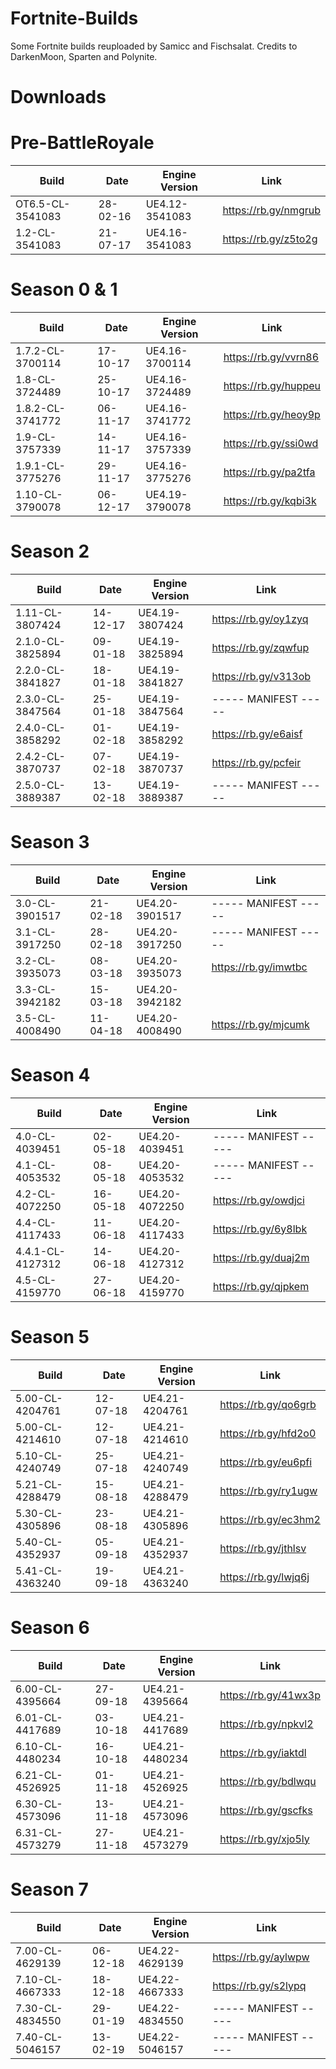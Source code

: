 # Fortnite-Builds
Some Fortnite builds reuploaded by Samicc and Fischsalat. 
Credits to DarkenMoon, Sparten and Polynite.

# Downloads

# Pre-BattleRoyale
| Build                  	 | Date          	 | Engine Version	    |		    Link             |
| ------------------------------ | --------------------- | ------------------------ | ------------------------------ |
| OT6.5-CL-3541083        	 |  28-02-16	   	 | UE4.12-3541083	    |		https://rb.gy/nmgrub |
| 1.2-CL-3541083         	 |  21-07-17      	 | UE4.16-3541083	    |		https://rb.gy/z5to2g |

# Season 0 & 1
| Build                   	| Date          	 | Engine Version	    |		    Link             |
| ----------------------------- | ---------------------- | ------------------------ | ------------------------------ |
| 1.7.2-CL-3700114        	| 17-10-17      	 | UE4.16-3700114	    |	        https://rb.gy/vvrn86 |
| 1.8-CL-3724489          	| 25-10-17       	 | UE4.16-3724489	    |		https://rb.gy/huppeu |
| 1.8.2-CL-3741772        	| 06-11-17      	 | UE4.16-3741772	    |		https://rb.gy/heoy9p |
| 1.9-CL-3757339          	| 14-11-17       	 | UE4.16-3757339	    |		https://rb.gy/ssi0wd |
| 1.9.1-CL-3775276        	| 29-11-17       	 | UE4.16-3775276	    |		https://rb.gy/pa2tfa |
| 1.10-CL-3790078	  	| 06-12-17	   	 | UE4.19-3790078	    |		https://rb.gy/kqbi3k |
 
# Season 2
| Build                         | Date           	 |  Engine Version	    |		    Link             |
| ----------------------------- | ---------------------- | ------------------------ |------------------------------- |
| 1.11-CL-3807424         	| 14-12-17		 | UE4.19-3807424	    |		https://rb.gy/oy1zyq |
| 2.1.0-CL-3825894        	| 09-01-18	  	 | UE4.19-3825894	    |		https://rb.gy/zqwfup |
| 2.2.0-CL-3841827        	| 18-01-18	  	 | UE4.19-3841827	    |		https://rb.gy/v313ob |
| 2.3.0-CL-3847564        	| 25-01-18	  	 | UE4.19-3847564	    |		----- MANIFEST ----- |
| 2.4.0-CL-3858292        	| 01-02-18	  	 | UE4.19-3858292	    |		https://rb.gy/e6aisf |
| 2.4.2-CL-3870737        	| 07-02-18	  	 | UE4.19-3870737	    |		https://rb.gy/pcfeir |
| 2.5.0-CL-3889387        	| 13-02-18       	 | UE4.19-3889387	    |		----- MANIFEST ----- |

# Season 3
| Build                         | Date           	 |  Engine Version	    |		    Link             |
| ----------------------------- | ---------------------- | ------------------------ | ------------------------------ |
| 3.0-CL-3901517	 	| 21-02-18	   	 | UE4.20-3901517	    |		----- MANIFEST ----- |
| 3.1-CL-3917250	  	| 28-02-18       	 | UE4.20-3917250	    |		----- MANIFEST ----- |
| 3.2-CL-3935073	  	| 08-03-18       	 | UE4.20-3935073 	    | 		https://rb.gy/imwtbc |
| 3.3-CL-3942182          	| 15-03-18       	 | UE4.20-3942182           |                                |
| 3.5-CL-4008490          	| 11-04-18       	 | UE4.20-4008490	    | 		https://rb.gy/mjcumk |

# Season 4
| Build                         | Date           	 |  Engine Version	    |		    Link             |
| ----------------------------- | ---------------------- | ------------------------ | ------------------------------ |
| 4.0-CL-4039451          	| 02-05-18       	 | UE4.20-4039451	    |		----- MANIFEST ----- |
| 4.1-CL-4053532          	| 08-05-18       	 | UE4.20-4053532	    |		----- MANIFEST ----- |
| 4.2-CL-4072250          	| 16-05-18	 	 | UE4.20-4072250 	    | 		https://rb.gy/owdjci |
| 4.4-CL-4117433          	| 11-06-18       	 | UE4.20-4117433  	    |           https://rb.gy/6y8lbk |
| 4.4.1-CL-4127312        	| 14-06-18       	 | UE4.20-4127312 	    |		https://rb.gy/duaj2m |
| 4.5-CL-4159770          	| 27-06-18       	 | UE4.20-4159770 	    |		https://rb.gy/qjpkem |

# Season 5
| Build                         | Date           	 |  Engine Version	    |		    Link             |
| ----------------------------- | ---------------------- | ------------------------ | ------------------------------ |
| 5.00-CL-4204761  	  	| 12-07-18       	 | UE4.21-4204761	    |		https://rb.gy/qo6grb |
| 5.00-CL-4214610	  	| 12-07-18       	 | UE4.21-4214610	    |		https://rb.gy/hfd2o0 |
| 5.10-CL-4240749         	| 25-07-18       	 | UE4.21-4240749	    |		https://rb.gy/eu6pfi |
| 5.21-CL-4288479         	| 15-08-18       	 | UE4.21-4288479 	    |           https://rb.gy/ry1ugw |
| 5.30-CL-4305896         	| 23-08-18       	 | UE4.21-4305896	    |           https://rb.gy/ec3hm2 |
| 5.40-CL-4352937         	| 05-09-18       	 | UE4.21-4352937	    |		https://rb.gy/jthlsv |
| 5.41-CL-4363240         	| 19-09-18       	 | UE4.21-4363240	    |		https://rb.gy/lwjq6j |

# Season 6
| Build                         | Date           	 |  Engine Version	    |		    Link             |
| ----------------------------- | ---------------------- | ------------------------ | ------------------------------ |
| 6.00-CL-4395664         	| 27-09-18       	 | UE4.21-4395664	    |		https://rb.gy/41wx3p |
| 6.01-CL-4417689         	| 03-10-18       	 | UE4.21-4417689	    |           https://rb.gy/npkvl2 |
| 6.10-CL-4480234   	  	| 16-10-18       	 | UE4.21-4480234	    |		https://rb.gy/iaktdl |
| 6.21-CL-4526925         	| 01-11-18       	 | UE4.21-4526925	    |		https://rb.gy/bdlwqu |
| 6.30-CL-4573096         	| 13-11-18       	 | UE4.21-4573096	    |		https://rb.gy/gscfks |
| 6.31-CL-4573279      	  	| 27-11-18       	 | UE4.21-4573279	    |		https://rb.gy/xjo5ly |

# Season 7
| Build                         | Date           	 |  Engine Version	    |		    Link             |
| ----------------------------- | ---------------------- | ------------------------ | ------------------------------ |
| 7.00-CL-4629139         	| 06-12-18       	 | UE4.22-4629139	    |		https://rb.gy/aylwpw |
| 7.10-CL-4667333	       	| 18-12-18             	 | UE4.22-4667333	    |	https://rb.gy/s2lypq	  |
| 7.30-CL-4834550         	| 29-01-19       	 | UE4.22-4834550	    |		----- MANIFEST ----- |
| 7.40-CL-5046157         	| 13-02-19       	 | UE4.22-5046157	    |		----- MANIFEST ----- |
